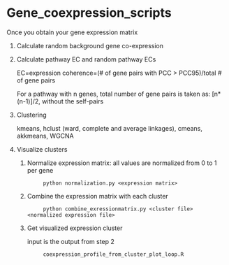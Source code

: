 # Gene_coexpression_scripts
Once you obtain your gene expression matrix
1) Calculate random background gene co-expression


2) Calculate pathway EC and random pathway ECs

      EC=expression coherence=(# of gene pairs with PCC > PCC95)/total # of gene pairs

      For a pathway with n genes, total number of gene pairs is taken as: [n*(n-1)]/2, without the self-pairs 

3) Clustering

      kmeans, hclust (ward, complete and average linkages), cmeans, akkmeans, WGCNA
      
4) Visualize clusters

      1. Normalize expression matrix: all values are normalized from 0 to 1 per gene
      
                  python normalization.py <expression matrix>
  
      2. Combine the expression matrix with each cluster
      
                  python combine_exressionmatrix.py <cluster file> <normalized expression file>
  
      3. Get visualized expression cluster
      
          input is the output from step 2
          
                  coexpression_profile_from_cluster_plot_loop.R
      
      

